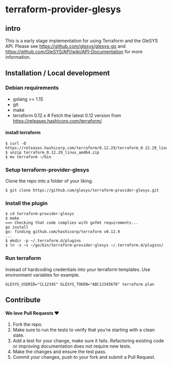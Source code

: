 # terraform-provider-glesys

## intro

This is a early stage implementation for using Terraform and the GleSYS API.
Please see https://github.com/glesys/glesys-go and https://github.com/GleSYS/API/wiki/API-Documentation for more information.

## Installation / Local development

### Debian requirements

- golang >= 1.15
- git
- make
- terraform 0.12.x # Fetch the latest 0.12 version from https://releases.hashicorp.com/terraform/

#### install terraform

```
$ curl -O https://releases.hashicorp.com/terraform/0.12.29/terraform_0.12.29_linux_amd64.zip
$ unzip terraform_0.12.29_linux_amd64.zip
$ mv terraform ~/bin
```

### Setup terraform-provider-glesys

Clone the repo into a folder of your liking.

`$ git clone https://github.com/glesys/terraform-provider-glesys.git`

### Install the plugin

```
$ cd terraform-provider-glesys
$ make
==> Checking that code complies with gofmt requirements...
go install
go: finding github.com/hashicorp/terraform v0.12.9
...
$ mkdir -p ~/.terraform.d/plugins
$ ln -s ~s ~/go/bin/terraform-provider-glesys ~/.terraform.d/plugins/
```

### Run terraform

Instead of hardcoding credentials into your terraform templates.
Use environment variables for example.

`GLESYS_USERID="CL12345" GLESYS_TOKEN="ABC12345678" terraform plan`

## Contribute

#### We love Pull Requests ♥

1. Fork the repo.
2. Make sure to run the tests to verify that you're starting with a clean slate.
3. Add a test for your change, make sure it fails. Refactoring existing code or
   improving documentation does not require new tests.
4. Make the changes and ensure the test pass.
5. Commit your changes, push to your fork and submit a Pull Request.
